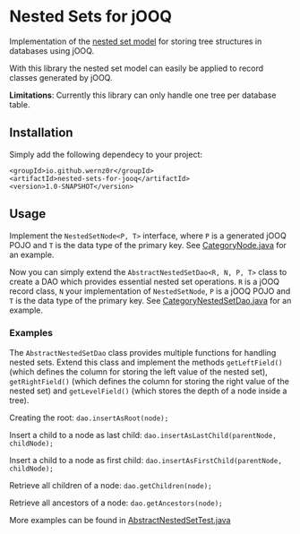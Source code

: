 # Nested Sets for jOOQ

Implementation of the [nested set model](https://en.wikipedia.org/wiki/Nested_set_model) for storing tree structures in
databases using jOOQ.

With this library the nested set model can easily be applied to record classes generated by jOOQ.

**Limitations**: Currently this library can only handle one tree per database table.

## Installation

Simply add the following dependecy to your project:

    <groupId>io.github.wernz0r</groupId>
    <artifactId>nested-sets-for-jooq</artifactId>
    <version>1.0-SNAPSHOT</version>

## Usage

Implement the `NestedSetNode<P, T>` interface, where `P` is a generated jOOQ POJO and `T` is the data type of the
primary key. See [CategoryNode.java](src/test/java/io/github/wernz0r/nestedsets4jooq/model/CategoryNode.java) for an
example.

Now you can simply extend the `AbstractNestedSetDao<R, N, P, T>` class to create a DAO which provides essential nested
set operations. `R` is a jOOQ record class, `N` your implementation of `NestedSetNode`, `P`
is a jOOQ POJO and `T` is the data type of the primary key.
See [CategoryNestedSetDao.java](src/test/java/io/github/wernz0r/nestedsets4jooq/dao/CategoryNestedSetDao.java) for an
example.

### Examples

The `AbstractNestedSetDao` class provides multiple functions for handling nested sets. Extend this class and implement
the methods `getLeftField()` (which defines the column for storing the left value of the nested set),
`getRightField()` (which defines the column for storing the right value of the nested set) and `getLevelField()`
(which stores the depth of a node inside a tree).

Creating the root: `dao.insertAsRoot(node);`

Insert a child to a node as last child: `dao.insertAsLastChild(parentNode, childNode);`

Insert a child to a node as first child: `dao.insertAsFirstChild(parentNode, childNode);`

Retrieve all children of a node: `dao.getChildren(node);`

Retrieve all ancestors of a node: `dao.getAncestors(node);`

More examples can be found in
[AbstractNestedSetTest.java](src/test/java/io/github/wernz0r/nestedsets4jooq/dao/AbstractNestedSetTest.java)
